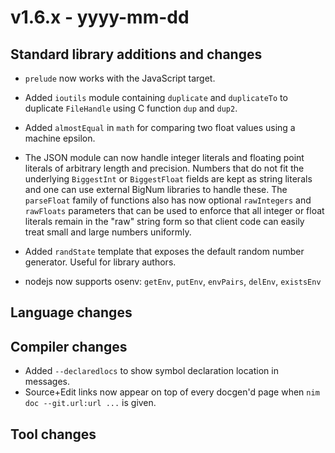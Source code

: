 # v1.6.x - yyyy-mm-dd



## Standard library additions and changes

- `prelude` now works with the JavaScript target.

- Added `ioutils` module containing `duplicate` and `duplicateTo` to duplicate `FileHandle` using C function `dup` and `dup2`.
- Added `almostEqual` in `math` for comparing two float values using a machine epsilon.

- The JSON module can now handle integer literals and floating point literals of arbitrary length and precision.
  Numbers that do not fit the underlying `BiggestInt` or `BiggestFloat` fields are kept as string literals and
  one can use external BigNum libraries to handle these. The `parseFloat` family of functions also has now optional
  `rawIntegers` and `rawFloats` parameters that can be used to enforce that all integer or float literals remain
  in the "raw" string form so that client code can easily treat small and large numbers uniformly.

- Added `randState` template that exposes the default random number generator. Useful for library authors.

- nodejs now supports osenv: `getEnv`, `putEnv`, `envPairs`, `delEnv`, `existsEnv`

## Language changes



## Compiler changes

- Added `--declaredlocs` to show symbol declaration location in messages.
- Source+Edit links now appear on top of every docgen'd page when `nim doc --git.url:url ...` is given.


## Tool changes
